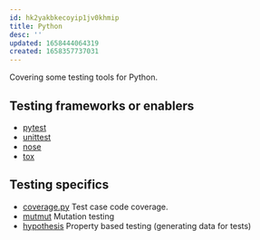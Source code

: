 ```yaml
---
id: hk2yakbkecoyip1jv0khmip
title: Python
desc: ''
updated: 1658444064319
created: 1658357737031
---
```


Covering some testing tools for Python.

## Testing frameworks or enablers

- [pytest](https://docs.pytest.org/)
- [unittest](https://docs.python.org/3/library/unittest.html)
- [nose](https://nose.readthedocs.io/en/latest/index.html)
- [tox](https://tox.wiki/en/latest/)

## Testing specifics

- [coverage.py](https://github.com/nedbat/coveragepy) Test case code coverage.
- [mutmut](https://github.com/boxed/mutmut) Mutation testing
- [hypothesis](https://hypothesis.works/) Property based testing (generating data for tests)
